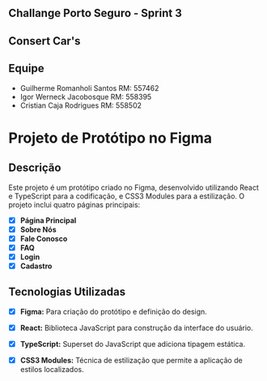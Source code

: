 ## Challange Porto Seguro - Sprint 3

## Consert Car's

## Equipe

- Guilherme Romanholi Santos RM: 557462
- Igor Werneck Jacobosque RM: 558395
- Cristian Caja Rodrigues RM: 558502

# Projeto de Protótipo no Figma

## Descrição

Este projeto é um protótipo criado no Figma, desenvolvido utilizando React e TypeScript para a codificação, e CSS3 Modules para a estilização. O projeto inclui quatro páginas principais:

- [x]  **Página Principal**
- [x] **Sobre Nós**
- [x]  **Fale Conosco**
- [x] **FAQ**
- [x] **Login**
- [x] **Cadastro**

## Tecnologias Utilizadas

- [x] **Figma:** Para criação do protótipo e definição do design.
- [x] **React:** Biblioteca JavaScript para construção da interface do usuário.
- [x] **TypeScript:** Superset do JavaScript que adiciona tipagem estática.
- [x] **CSS3 Modules:** Técnica de estilização que permite a aplicação de estilos localizados.



